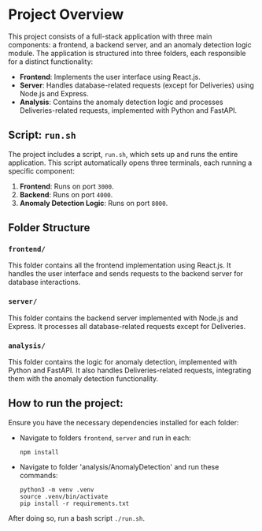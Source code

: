 # Project Overview

This project consists of a full-stack application with three main components: a frontend, a backend server, and an anomaly detection logic module. The application is structured into three folders, each responsible for a distinct functionality:

- **Frontend**: Implements the user interface using React.js.
- **Server**: Handles database-related requests (except for Deliveries) using Node.js and Express.
- **Analysis**: Contains the anomaly detection logic and processes Deliveries-related requests, implemented with Python and FastAPI.

## Script: `run.sh`

The project includes a script, `run.sh`, which sets up and runs the entire application. This script automatically opens three terminals, each running a specific component:

1. **Frontend**: Runs on port `3000`.
2. **Backend**: Runs on port `4000`.
3. **Anomaly Detection Logic**: Runs on port `8000`.

## Folder Structure

### `frontend/`
This folder contains all the frontend implementation using React.js. It handles the user interface and sends requests to the backend server for database interactions.

### `server/`
This folder contains the backend server implemented with Node.js and Express. It processes all database-related requests except for Deliveries.

### `analysis/`
This folder contains the logic for anomaly detection, implemented with Python and FastAPI. It also handles Deliveries-related requests, integrating them with the anomaly detection functionality.

## How to run the project:

Ensure you have the necessary dependencies installed for each folder:
- Navigate to folders `frontend`, `server` and run in each:
     ```
     npm install
     ```
- Navigate to folder 'analysis/AnomalyDetection' and run these commands:
     ```
     python3 -m venv .venv
     source .venv/bin/activate
     pip install -r requirements.txt
     ```
     
After doing so, run a bash script `./run.sh`.
